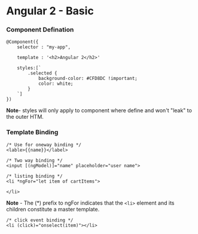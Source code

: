 # Angular 2 - Basic


### Component Defination

    @Component({
        selector : "my-app",
        
        template : '<h2>Angular 2</h2>'
        
        styles:[`
            .selected {
                background-color: #CFD8DC !important;
                color: white;
            }
        `]    
    })

**Note**- styles will only apply to component where define and won't "leak" to the outer HTM.
    

### Template Binding

    /* Use for oneway binding */
    <lable>{{name}}</label>
    
    /* Two way binding */
    <input [(ngModel)]="name" placeholder="user name">
    
    /* listing binding */
    <li *ngFor="let item of cartItems">
    
    </li>
    
**Note** - The (*) prefix to ngFor indicates that the `<li>` element and its children constitute a master template.

    /* click event binding */
    <li (click)="onselect(item)"></li>
